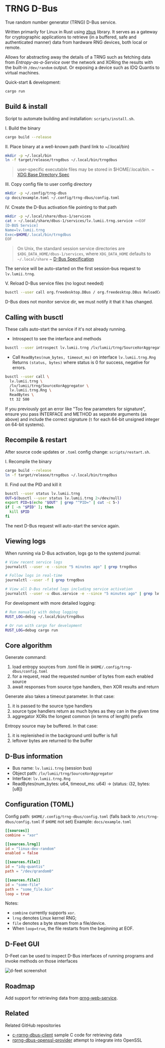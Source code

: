 # TRNG D-Bus

True random number generator (TRNG) D-Bus service.

Written primarily for Linux in Rust using [zbus](https://github.com/dbus2/zbus) library.
It serves as a gateway for cryptographic applications to retrieve
(in a buffered, safe and authenticated manner)
data from hardware RNG devices, both local or remote.

Allows for abstracting away the details of a TRNG
such as fetching data from *Entropy-as-a-Service* over the network
and XORing the results with the built-in `/dev/random` output.
Or exposing a device such as IDQ Quantis to virtual machines.

Quick-start & development:
```bash
cargo run
```

## Build & install

Script to automate building and installation: `scripts/install.sh`.

I. Build the binary

```bash
cargo build --release
```

II. Place binary at a well-known path (hard link to ~/.local/bin)

```bash
mkdir -p ~/.local/bin
ln -f target/release/trngdbus ~/.local/bin/trngdbus
```

> user-specific executable files may be stored in $HOME/.local/bin.
~ [XDG Base Directory Spec](https://specifications.freedesktop.org/basedir-spec/latest/)

III. Copy config file to user config directory

```bash
mkdir -p ~/.config/trng-dbus
cp docs/example.toml ~/.config/trng-dbus/config.toml
```

IV. Create the D-Bus activation file pointing to that path

```bash
mkdir -p ~/.local/share/dbus-1/services
cat > ~/.local/share/dbus-1/services/lv.lumii.trng.service <<EOF
[D-BUS Service]
Name=lv.lumii.trng
Exec=$HOME/.local/bin/trngdbus
EOF
```

> On Unix, the standard session service directories are
> `$XDG_DATA_HOME/dbus-1/services`, where `XDG_DATA_HOME` defaults to `~/.local/share`
~ [D-Bus Specification](https://dbus.freedesktop.org/doc/dbus-daemon.1.html)

The service will be auto-started on the first session-bus request to `lv.lumii.trng`.

V. Reload D-Bus service files (no logout needed)
```bash
busctl --user call org.freedesktop.DBus / org.freedesktop.DBus ReloadConfig
```
D-Bus does not monitor service dir, we must notify it that it has changed.

## Calling with busctl

These calls auto-start the service if it's not already running.

- Introspect to see the interface and methods
```bash
busctl --user introspect lv.lumii.trng /lv/lumii/trng/SourceXorAggregator
```

- Call `ReadBytes(num_bytes, timeout_ms)` on interface `lv.lumii.trng.Rng`
  Returns `(status, bytes)` where status is 0 for success, negative for errors.
```bash
busctl --user call \
  lv.lumii.trng \
  /lv/lumii/trng/SourceXorAggregator \
  lv.lumii.trng.Rng \
  ReadBytes \
  tt 32 500
```

If you previously got an error like "Too few parameters for signature", ensure you pass INTERFACE and METHOD as separate arguments (as above) and include the correct signature (`t` for each 64-bit unsigned integer on 64-bit systems).

## Recompile & restart

After source code updates or `.toml` config change: `scripts/restart.sh`.

I. Recompile the binary
```bash
cargo build --release
ln -f target/release/trngdbus ~/.local/bin/trngdbus
```

II. Find out the PID and kill it
```bash
busctl --user status lv.lumii.trng
OUT=$(busctl --user status lv.lumii.trng 2>/dev/null)
export PID=$(echo "$OUT" | grep "^PID=" | cut -c 5-)
if [ -n "$PID" ]; then
  kill $PID
fi
```

The next D-Bus request will auto-start the service again.

## Viewing logs

When running via D-Bus activation, logs go to the systemd journal:

```bash
# View recent service logs
journalctl --user -e --since "5 minutes ago" | grep trngdbus

# Follow logs in real-time
journalctl --user -f | grep trngdbus

# View all D-Bus related logs including service activation
journalctl --user -u dbus.service -e --since "5 minutes ago" | grep lv.lumii.trng
```

For development with more detailed logging:
```bash
# Run manually with debug logging
RUST_LOG=debug ~/.local/bin/trngdbus

# Or run with cargo for development
RUST_LOG=debug cargo run
```

## Core algorithm

Generate command:
1. load entropy sources from .toml file in `$HOME/.config/trng-dbus/config.toml`
2. for a request, read the requested number of bytes from each enabled source
3. await responses from source type handlers, then XOR results and return

Generate also takes a timeout parameter. In that case:
1. it is passed to the source type handlers
2. source type handlers return as much bytes as they can in the given time
3. aggregator XORs the longest common (in terms of length) prefix

Entropy source may be buffered. In that case:
1. it is replenished in the background until buffer is full
2. leftover bytes are returned to the buffer

## D-Bus information

- Bus name: `lv.lumii.trng` (session bus)
- Object path: `/lv/lumii/trng/SourceXorAggregator`
- Interface: `lv.lumii.trng.Rng`
- ReadBytes(num_bytes: u64, timeout_ms: u64) -> (status: i32, bytes: [u8])

## Configuration (TOML)

Config path: `$HOME/.config/trng-dbus/config.toml` (falls back to `/etc/trng-dbus/config.toml` if `$HOME` not set)
Example: `docs/example.toml`

```toml
[[sources]]
combine = "xor"

[[sources.lrng]]
id = "linux-dev-random"
enabled = false

[[sources.file]]
id = "idq-quantis"
path = "/dev/qrandom0"

[[sources.file]]
id = "some-file"
path = "some_file.bin"
loop = true
```

Notes:
- `combine` currently supports `xor`.
- `lrng` denotes Linux kernel RNG;
- `file` denotes a byte stream from a file/device.
- When `loop=true`, the file restarts from the beginning at EOF.

## D-Feet GUI

D-Feet can be used to inspect D-Bus interfaces of running programs and invoke methods on those interfaces

![d-feet screenshot](docs/d-feet-ss.png)

## Roadmap

Add support for retrieving data from [qrng-web-service](https://github.com/LUMII-Syslab/qrng-web-service).

## Related

Related GitHub repositories
- [c-rqrng-dbus-client](https://github.com/KrisjanisP/c-rqrng-dbus-client) sample C code for retrieving data
- [rqrng-dbus-openssl-provider](https://github.com/KrisjanisP/rqrng-dbus-openssl-provider) attempt to integrate into OpenSSL
